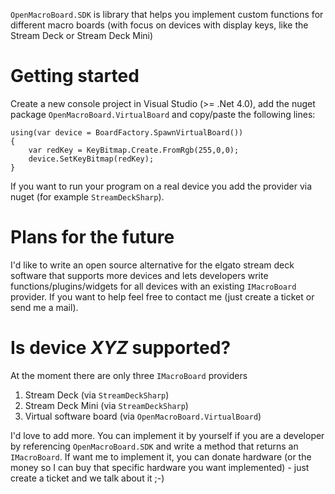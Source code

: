 `OpenMacroBoard.SDK` is library that helps you implement custom functions for different macro boards (with focus on devices with display keys, like the Stream Deck or Stream Deck Mini)

# Getting started
Create a new console project in Visual Studio (>= .Net 4.0), add the nuget package `OpenMacroBoard.VirtualBoard` and copy/paste the following lines:

```CSharp
using(var device = BoardFactory.SpawnVirtualBoard())
{
    var redKey = KeyBitmap.Create.FromRgb(255,0,0);
    device.SetKeyBitmap(redKey);
}
```

If you want to run your program on a real device you add the provider via nuget (for example `StreamDeckSharp`).

# Plans for the future
I'd like to write an open source alternative for the elgato stream deck software that supports more devices and lets developers write functions/plugins/widgets for all devices with an existing `IMacroBoard` provider. If you want to help feel free to contact me (just create a ticket or send me a mail).

# Is device _XYZ_ supported?
At the moment there are only three `IMacroBoard` providers
1. Stream Deck (via `StreamDeckSharp`)
2. Stream Deck Mini (via `StreamDeckSharp`)
3. Virtual software board (via `OpenMacroBoard.VirtualBoard`)

I'd love to add more. You can implement it by yourself if you are a developer by referencing `OpenMacroBoard.SDK` and write a method that returns an `IMacroBoard`. If want me to implement it, you can donate hardware (or the money so I can buy that specific hardware you want implemented) - just create a ticket and we talk about it ;-)
